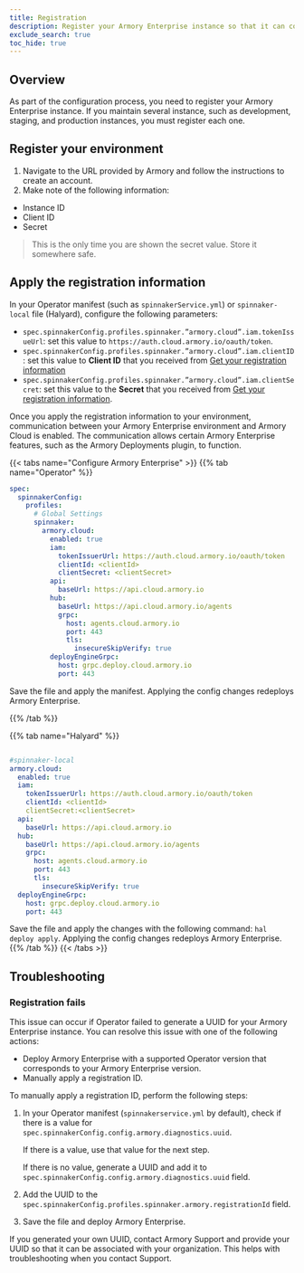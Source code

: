 ```yaml
---
title: Registration
description: Register your Armory Enterprise instance so that it can communicate with Armory services. 
exclude_search: true
toc_hide: true
---
```

<!--Several shortlinks point to this page from Deck:
- go.armory.io/UIdocs-deploy-reg points to the top of this page
- go.armory.io/UIdocs-deploy-reg-troubleshooting points to Troubleshooting
- go.armory.io/UIdocs-deploy-reg-manual-id points to the Operator fails to generate an instance ID section
-->

## Overview

As part of the configuration process, you need to register your Armory Enterprise instance. If you maintain several instance, such as development, staging, and production instances, you must register each one.

## Register your environment

1. Navigate to the URL provided by Armory and follow the instructions to create an account.
2. Make note of the following information:

  - Instance ID
  - Client ID
  - Secret
  
   > This is the only time you are shown the secret value. Store it somewhere safe.

## Apply the registration information

In your Operator manifest (such as `spinnakerService.yml`) or `spinnaker-local` file (Halyard), configure the following parameters:
  - `spec.spinnakerConfig.profiles.spinnaker.”armory.cloud”.iam.tokenIssueUrl`: set this value to `https://auth.cloud.armory.io/oauth/token`.
  - `spec.spinnakerConfig.profiles.spinnaker.”armory.cloud”.iam.clientID`: set this value to **Client ID** that you received from [Get your registration information](#get-your-registration-information)
  - `spec.spinnakerConfig.profiles.spinnaker.”armory.cloud”.iam.clientSecret`: set this value to the **Secret** that you received from [Get your registration information](#get-your-registration-information).

Once you apply the registration information to your environment, communication between your Armory Enterprise environment and Armory Cloud is enabled. The communication allows certain Armory Enterprise features, such as the Armory Deployments plugin, to function.

{{< tabs name="Configure Armory Enterprise" >}}
{{% tab name="Operator" %}}

```yaml
spec:
  spinnakerConfig:
    profiles:
      # Global Settings
      spinnaker:
        armory.cloud:
          enabled: true
          iam:
            tokenIssuerUrl: https://auth.cloud.armory.io/oauth/token
            clientId: <clientId>
            clientSecret: <clientSecret>
          api:
            baseUrl: https://api.cloud.armory.io
          hub:
            baseUrl: https://api.cloud.armory.io/agents
            grpc:
              host: agents.cloud.armory.io
              port: 443
              tls:
                insecureSkipVerify: true
          deployEngineGrpc:
            host: grpc.deploy.cloud.armory.io
            port: 443
```

Save the file and apply the manifest. Applying the config changes redeploys Armory Enterprise.

{{% /tab %}}

{{% tab name="Halyard" %}}

```yaml

#spinnaker-local
armory.cloud:
  enabled: true
  iam:
    tokenIssuerUrl: https://auth.cloud.armory.io/oauth/token
    clientId: <clientId>
    clientSecret:<clientSecret>
  api:
    baseUrl: https://api.cloud.armory.io
  hub:
    baseUrl: https://api.cloud.armory.io/agents
    grpc:
      host: agents.cloud.armory.io
      port: 443
      tls:
        insecureSkipVerify: true
  deployEngineGrpc:
    host: grpc.deploy.cloud.armory.io
    port: 443
```

Save the file and apply the changes with the following command: `hal deploy apply`. Applying the config changes redeploys Armory Enterprise.
{{% /tab %}}
{{< /tabs >}}

## Troubleshooting

### Registration fails

This issue can occur if Operator failed to generate a UUID for your Armory Enterprise instance. You can resolve this issue with one of the following actions:

- Deploy Armory Enterprise with a supported Operator version that corresponds to your Armory Enterprise version.
- Manually apply a registration ID.

To manually apply a registration ID, perform the following steps:

1. In your Operator manifest (`spinnakerservice.yml` by default), check if there is a value for `spec.spinnakerConfig.config.armory.diagnostics.uuid`.
  
   If there is a value, use that value for the next step.

   If there is no value, generate a UUID and add it to `spec.spinnakerConfig.config.armory.diagnostics.uuid` field.

2. Add the UUID to the `spec.spinnakerConfig.profiles.spinnaker.armory.registrationId` field.
3. Save the file and deploy Armory Enterprise.

If you generated your own UUID, contact Armory Support and provide your UUID so that it can be associated with your organization. This helps with troubleshooting when you contact Support.